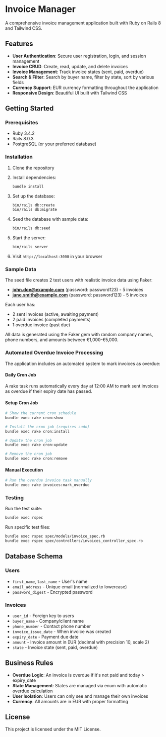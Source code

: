 # Invoice Manager

A comprehensive invoice management application built with Ruby on Rails 8 and Tailwind CSS.

## Features

- **User Authentication**: Secure user registration, login, and session management
- **Invoice CRUD**: Create, read, update, and delete invoices
- **Invoice Management**: Track invoice states (sent, paid, overdue)
- **Search & Filter**: Search by buyer name, filter by state, sort by various fields
- **Currency Support**: EUR currency formatting throughout the application
- **Responsive Design**: Beautiful UI built with Tailwind CSS

## Getting Started

### Prerequisites

- Ruby 3.4.2
- Rails 8.0.3
- PostgreSQL (or your preferred database)

### Installation

1. Clone the repository
2. Install dependencies:
   ```bash
   bundle install
   ```

3. Set up the database:
   ```bash
   bin/rails db:create
   bin/rails db:migrate
   ```

4. Seed the database with sample data:
   ```bash
   bin/rails db:seed
   ```

5. Start the server:
   ```bash
   bin/rails server
   ```

6. Visit `http://localhost:3000` in your browser

### Sample Data

The seed file creates 2 test users with realistic invoice data using Faker:

- **john.doe@example.com** (password: password123) - 5 invoices
- **jane.smith@example.com** (password: password123) - 5 invoices

Each user has:
- 2 sent invoices (active, awaiting payment)
- 2 paid invoices (completed payments)
- 1 overdue invoice (past due)

All data is generated using the Faker gem with random company names, phone numbers, and amounts between €1,000-€5,000.

### Automated Overdue Invoice Processing

The application includes an automated system to mark invoices as overdue:

#### Daily Cron Job
A rake task runs automatically every day at 12:00 AM to mark sent invoices as overdue if their expiry date has passed.

#### Setup Cron Job
```bash
# Show the current cron schedule
bundle exec rake cron:show

# Install the cron job (requires sudo)
bundle exec rake cron:install

# Update the cron job
bundle exec rake cron:update

# Remove the cron job
bundle exec rake cron:remove
```

#### Manual Execution
```bash
# Run the overdue invoice task manually
bundle exec rake invoices:mark_overdue
```

### Testing

Run the test suite:
```bash
bundle exec rspec
```

Run specific test files:
```bash
bundle exec rspec spec/models/invoice_spec.rb
bundle exec rspec spec/controllers/invoices_controller_spec.rb
```

## Database Schema

### Users
- `first_name`, `last_name` - User's name
- `email_address` - Unique email (normalized to lowercase)
- `password_digest` - Encrypted password

### Invoices
- `user_id` - Foreign key to users
- `buyer_name` - Company/client name
- `phone_number` - Contact phone number
- `invoice_issue_date` - When invoice was created
- `expiry_date` - Payment due date
- `amount` - Invoice amount in EUR (decimal with precision 10, scale 2)
- `state` - Invoice state (sent, paid, overdue)

## Business Rules

- **Overdue Logic**: An invoice is overdue if it's not paid and today > expiry_date
- **State Management**: States are managed via enum with automatic overdue calculation
- **User Isolation**: Users can only see and manage their own invoices
- **Currency**: All amounts are in EUR with proper formatting

## License

This project is licensed under the MIT License.
